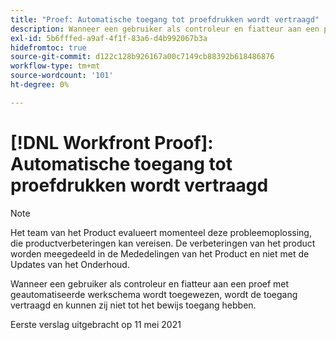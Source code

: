 ```yaml
---
title: "Proef: Automatische toegang tot proefdrukken wordt vertraagd"
description: Wanneer een gebruiker als controleur en fiatteur aan een proef met geautomatiseerde werkschema wordt toegewezen, wordt de toegang vertraagd en kunnen zij niet tot het bewijs toegang hebben.
exl-id: 5b6fffed-a9af-4f1f-83a6-d4b992067b3a
hidefromtoc: true
source-git-commit: d122c128b926167a00c7149cb88392b618486876
workflow-type: tm+mt
source-wordcount: '101'
ht-degree: 0%

---
```


# [!DNL Workfront Proof]: Automatische toegang tot proefdrukken wordt vertraagd

>[!NOTE]
>
>Het team van het Product evalueert momenteel deze probleemoplossing, die productverbeteringen kan vereisen. De verbeteringen van het product worden meegedeeld in de Mededelingen van het Product en niet met de Updates van het Onderhoud.

Wanneer een gebruiker als controleur en fiatteur aan een proef met geautomatiseerde werkschema wordt toegewezen, wordt de toegang vertraagd en kunnen zij niet tot het bewijs toegang hebben.

Eerste verslag uitgebracht op 11 mei 2021
